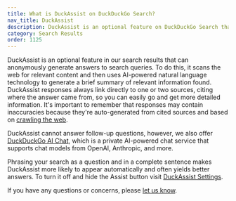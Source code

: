 ```yaml
---
title: What is DuckAssist on DuckDuckGo Search?
nav_title: DuckAssist
description: DuckAssist is an optional feature on DuckDuckGo Search that anonymously generates answers to queries based on information from the web.
category: Search Results
order: 1125
---
```


DuckAssist is an optional feature in our search results that can anonymously generate answers to search queries. To do this, it scans the web for relevant content and then uses AI-powered natural language technology to generate a brief summary of relevant information found. DuckAssist responses always link directly to one or two sources, citing where the answer came from, so you can easily go and get more detailed information. It's important to remember that responses may contain inaccuracies because they're auto-generated from cited sources and based on <a href="{{ site.baseurl }}/results/duckassistbot/">crawling the web</a>.

DuckAssist cannot answer follow-up questions, however, we also offer <a href="{{ site.baseurl }}/aichat">DuckDuckGo AI Chat</a>, which is a private AI-powered chat service that supports chat models from OpenAI, Anthropic, and more.

Phrasing your search as a question and in a complete sentence makes DuckAssist more likely to appear automatically and often yields better answers. To turn it off and hide the Assist button visit <a href="https://duckduckgo.com/settings#aifeatures">DuckAssist Settings</a>.

If you have any questions or concerns, please <a href="https://duckduckgo.com/feedback">let us know</a>.
